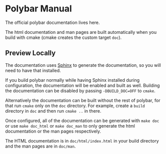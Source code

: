 Polybar Manual
==============

The official polybar documentation lives here.

The html documentation and man pages are built automatically when you build with cmake (cmake creates the custom
target `doc`).

## Preview Locally
The documentation uses [Sphinx](http://www.sphinx-doc.org/en/stable/) to generate the documentation, so you will need to
have that installed.

If you build polybar normally while having Sphinx installed during configuration, the documentation will be enabled and
built as well. Building the documentation can be disabled by passing `-DBUILD_DOC=OFF` to `cmake`.

Alternatively the documentation can be built without the rest of polybar, for that run `cmake` only on the `doc`
directory. For example, create a `build` directory in `doc` and then run `cmake ..` in there.

Once configured, all of the documentation can be generated with `make doc` or use `make doc_html` or `make doc_man` to
only generate the html documentation or the man pages respectively.

The HTML documentation is in `doc/html/index.html` in your build directory and the man pages are in `doc/man`.
